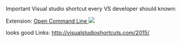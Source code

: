 Important Visual studio shortcut every VS developer should known:



Extension:
[Open Command Line ](https://visualstudiogallery.msdn.microsoft.com/4e84e2cf-2d6b-472a-b1e2-b84932511379)
![](https://github.com/madskristensen/OpenCommandLine/blob/master/screenshots/context-menu.png)


looks good
Links:
http://visualstudioshortcuts.com/2015/



